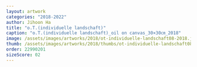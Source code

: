 ```yaml
---
layout: artwork
categories: "2018-2022"
author: Jihoon Ha
title: "o.T.(individuelle landschaft)"
caption: "o.T.(individuelle landschaft)_oil on canvas_30×30㎝_2018"
image: /assets/images/artworks/2018/ot-individuelle-landschaft08-2018.jpg
thumb: /assets/images/artworks/2018/thumbs/ot-individuelle-landschaft08-2018.jpg
order: 22990201
sizeScore: 02
---
```

